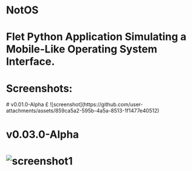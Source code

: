 # NotOS

# Flet Python Application Simulating a Mobile-Like Operating System Interface.

# Screenshots:

<div class="container">
  # v0.01.0-Alpha
  £ ![screenshot](https://github.com/user-attachments/assets/859ca5a2-595b-4a5a-8513-1f1477e40512)
  
  # v0.03.0-Alpha
  # ![screenshot1](https://github.com/user-attachments/assets/62d2ab54-d2fc-40a1-92db-636b47b2fce3)
</div>

